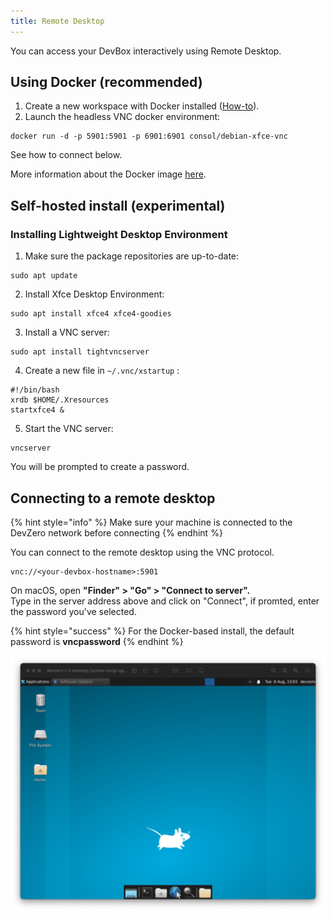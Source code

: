```yaml
---
title: Remote Desktop
---
```

You can access your DevBox interactively using Remote Desktop.

## Using Docker (recommended)

1. Create a new workspace with Docker installed ([How-to](../references/starter-templates/build-tools/docker.md)).
2. Launch the headless VNC docker environment:

```
docker run -d -p 5901:5901 -p 6901:6901 consol/debian-xfce-vnc
```

See how to connect below.

More information about the Docker image [here](https://github.com/ConSol/docker-headless-vnc-container/tree/master).

## Self-hosted install (experimental)

### Installing Lightweight Desktop Environment

1. Make sure the package repositories are up-to-date:

```
sudo apt update
```

2. Install Xfce Desktop Environment:

```
sudo apt install xfce4 xfce4-goodies
```

3. Install a VNC server:

```
sudo apt install tightvncserver
```

4. Create a new file in `~/.vnc/xstartup` :

```
#!/bin/bash
xrdb $HOME/.Xresources
startxfce4 &
```

5. Start the VNC server:

```
vncserver
```

You will be prompted to create a password.

## Connecting to a remote desktop

{% hint style="info" %}
Make sure your machine is connected to the DevZero network before connecting
{% endhint %}

You can connect to the remote desktop using the VNC protocol.

```
vnc://<your-devbox-hostname>:5901
```

On macOS, open **"Finder" > "Go" > "Connect to server".**\
Type in the server address above and click on "Connect", if promted, enter the password you've selected.

{% hint style="success" %}
For the Docker-based install, the default password is **vncpassword**
{% endhint %}

![DevBox Remote Desktop](../.gitbook/assets/Screenshot%202024-08-06%20at%2013.04.47.png)

